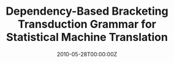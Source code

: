---
title: "Dependency-Based Bracketing Transduction Grammar for Statistical Machine Translation"
authors:
- Jinsong Su
- Yang Liu
- Haitao Mi
- Hongmei Zhao
- Yajuan lv
- Qun Liu
author_notes:
- "通讯作者"
- 
- 
- 
- 
- 
date: "2010-05-28T00:00:00Z"
publishDate: "2025-05-28T13:08:24+00:00"
publication_types: [文本机器翻译]
publication: "**In Proc. of COLING 2010.** (CCF-B类)"
---